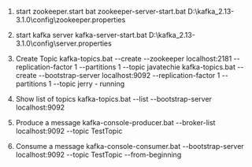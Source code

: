 1. start zookeeper.start bat 
zookeeper-server-start.bat D:\kafka_2.13-3.1.0\config\zookeeper.properties

2. start kafka server
kafka-server-start.bat D:\kafka_2.13-3.1.0\config\server.properties
	
3. Create Topic
kafka-topics.bat --create --zookeeper localhost:2181 --replication-factor 1 --partitions 1 --topic javatechie
kafka-topics.bat --create --bootstrap-server localhost:9092 --replication-factor 1 --partitions 1 --topic jerry - running
4. Show list of topics
kafka-topics.bat --list --bootstrap-server localhost:9092
5. Produce a message
kafka-console-producer.bat --broker-list localhost:9092 --topic TestTopic
6. Consume a message
kafka-console-consumer.bat --bootstrap-server localhost:9092 --topic TestTopic --from-beginning

